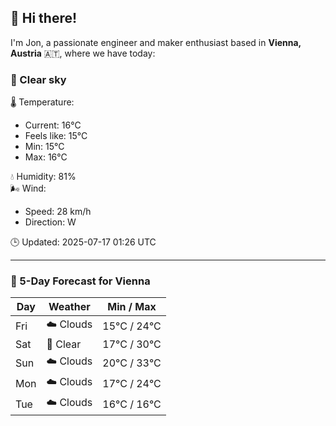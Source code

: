 ## 👋 Hi there!

I'm Jon, a passionate engineer and maker enthusiast based in **Vienna, Austria** 🇦🇹, where we have today:

### 🌙 Clear sky 

🌡️ Temperature: 
* Current: 16°C
* Feels like: 15°C
* Min: 15°C 
* Max: 16°C  

💧 Humidity: 81%  
🌬️ Wind: 
* Speed: 28 km/h 
* Direction: W  

🕒 Updated: 2025-07-17 01:26 UTC

---

### 📅 5-Day Forecast for Vienna

| Day | Weather | Min / Max |
|-----|---------|------------|
| Fri | ☁️ Clouds | 15°C / 24°C |
| Sat | 🌙 Clear | 17°C / 30°C |
| Sun | ☁️ Clouds | 20°C / 33°C |
| Mon | ☁️ Clouds | 17°C / 24°C |
| Tue | ☁️ Clouds | 16°C / 16°C |
